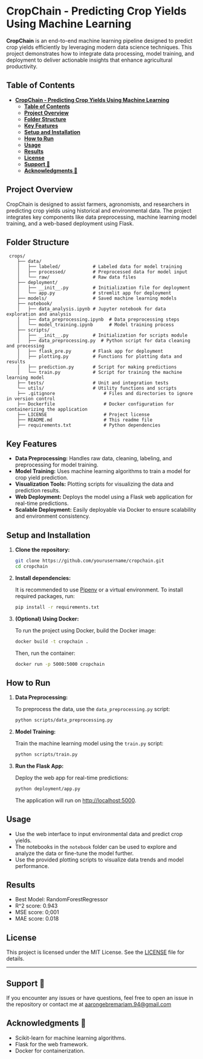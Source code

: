 # **CropChain - Predicting Crop Yields Using Machine Learning**

**CropChain** is an end-to-end machine learning pipeline designed to predict crop yields efficiently by leveraging modern data science techniques. This project demonstrates how to integrate data processing, model training, and deployment to deliver actionable insights that enhance agricultural productivity.

## **Table of Contents**

- [**CropChain - Predicting Crop Yields Using Machine Learning**](#cropchain---predicting-crop-yields-using-machine-learning)
  - [**Table of Contents**](#table-of-contents)
  - [**Project Overview**](#project-overview)
  - [**Folder Structure**](#folder-structure)
  - [**Key Features**](#key-features)
  - [**Setup and Installation**](#setup-and-installation)
  - [**How to Run**](#how-to-run)
  - [**Usage**](#usage)
  - [**Results**](#results)
  - [**License**](#license)
  - [**Support 💬**](#support-)
  - [**Acknowledgments 🙏**](#acknowledgments-)

## **Project Overview**
CropChain is designed to assist farmers, agronomists, and researchers in predicting crop yields using historical and environmental data. The project integrates key components like data preprocessing, machine learning model training, and a web-based deployment using Flask.

## **Folder Structure**

```                  
 crops/
    ├── data/
    │   ├── labeled/            # Labeled data for model training
    │   ├── processed/          # Preprocessed data for model input
    │   └── raw/                # Raw data files
    ├── deployment/             
    │   ├── __init__.py         # Initialization file for deployment
    │   └── app.py              # stremlit app for deployment
    ├── models/                 # Saved machine learning models
    ├── notebook/
    │   ├── data_analysis.ipynb # Jupyter notebook for data exploration and analysis
    │   ├── data_preprocessing.ipynb  # Data preprocessing steps
    │   └── model_training.ipynb      # Model training process
    ├── scripts/
    │   ├── __init__.py         # Initialization for scripts module
    │   ├── data_preprocessing.py  # Python script for data cleaning and processing
    │   ├── flask_pre.py        # Flask app for deployment
    │   ├── plotting.py         # Functions for plotting data and results
    │   ├── prediction.py       # Script for making predictions
    │   └── train.py            # Script for training the machine learning model
    ├── tests/                  # Unit and integration tests
    └── utils/                  # Utility functions and scripts
    ├── .gitignore                  # Files and directories to ignore in version control
    ├── Dockerfile                  # Docker configuration for containerizing the application
    ├── LICENSE                     # Project license
    ├── README.md                   # This readme file
    ├── requirements.txt            # Python dependencies
```

## **Key Features**
- **Data Preprocessing:** Handles raw data, cleaning, labeling, and preprocessing for model training.
- **Model Training:** Uses machine learning algorithms to train a model for crop yield prediction.
- **Visualization Tools:** Plotting scripts for visualizing the data and prediction results.
- **Web Deployment:** Deploys the model using a Flask web application for real-time predictions.
- **Scalable Deployment:** Easily deployable via Docker to ensure scalability and environment consistency.

## **Setup and Installation**

1. **Clone the repository:**

   ```bash
   git clone https://github.com/yourusername/cropchain.git
   cd cropchain
   ```

2. **Install dependencies:**

   It is recommended to use [Pipenv](https://pipenv.pypa.io/en/latest/) or a virtual environment. To install required packages, run:

   ```bash
   pip install -r requirements.txt
   ```

3. **(Optional) Using Docker:**

   To run the project using Docker, build the Docker image:

   ```bash
   docker build -t cropchain .
   ```

   Then, run the container:

   ```bash
   docker run -p 5000:5000 cropchain
   ```

## **How to Run**

1. **Data Preprocessing:**
   
   To preprocess the data, use the `data_preprocessing.py` script:

   ```bash
   python scripts/data_preprocessing.py
   ```

2. **Model Training:**

   Train the machine learning model using the `train.py` script:

   ```bash
   python scripts/train.py
   ```

3. **Run the Flask App:**

   Deploy the web app for real-time predictions:

   ```bash
   python deployment/app.py
   ```

   The application will run on [http://localhost:5000](http://localhost:9696).

## **Usage**

- Use the web interface to input environmental data and predict crop yields.
- The notebooks in the `notebook` folder can be used to explore and analyze the data or fine-tune the model further.
- Use the provided plotting scripts to visualize data trends and model performance.

## **Results**
- Best Model: RandomForestRegressor
- R^2 score: 0.943
- MSE score: 0;001
- MAE score: 0.018


## **License**

This project is licensed under the MIT License. See the [LICENSE](./LICENSE) file for details.

---
## **Support 💬**
If you encounter any issues or have questions, feel free to open an issue in the repository or contact me at [aarongebremariam.94@gmail.com](Email)

## **Acknowledgments 🙏**
- Scikit-learn for machine learning algorithms.
- Flask for the web framework.
- Docker for containerization.



